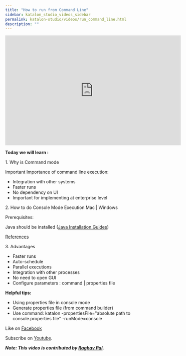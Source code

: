 ```yaml
---
title: "How to run from Command Line"
sidebar: katalon_studio_videos_sidebar
permalink: katalon-studio/videos/run_command_line.html
description: ""
---
```

<iframe src="https://www.youtube.com/embed/z2phdXH5U9g?autoplay=1" width="560" height="349" frameborder="0" allowfullscreen="allowfullscreen">&nbsp;</iframe>

**Today we will learn :**

1\. Why is Command mode

Important Importance of command line execution:

*   Integration with other systems
*   Faster runs
*   No dependency on UI
*   Important for implementing at enterprise level

2\. How to do Console Mode Execution Mac | Windows

Prerequisites:

Java should be installed ([Java Installation Guides](https://www.youtube.com/playlist?list=PLhW3qG5bs-L_qj1L5hnHvJYeFpQ_g4UuU))

[References](/display/KD/Console+Mode+Execution)

3\. Advantages

*   Faster runs
*   Auto-schedule
*   Parallel executions
*   Integration with other processes
*   No need to open GUI
*   Configure parameters : command | properties file

**Helpful tips:**

*   Using properties file in console mode
*   Generate properties file (from command builder)
*   Use command: katalon -propertiesFile="absolute path to console.properties file" -runMode=console

Like on [Facebook](https://www.facebook.com/automationstepbystep/) 

Subscribe on [Youtube](https://www.youtube.com/channel/UCTt7pyY-o0eltq14glaG5dg).

**_Note: This video is contributed by [Raghav Pal](https://www.youtube.com/channel/UCTt7pyY-o0eltq14glaG5dg)._**